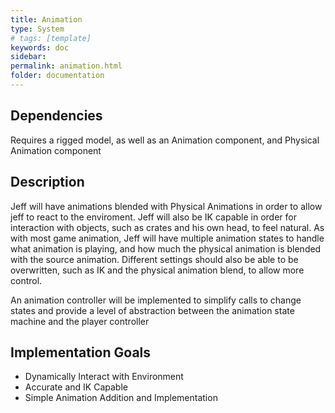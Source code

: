 ```yaml
---
title: Animation
type: System
# tags: [template]
keywords: doc
sidebar: 
permalink: animation.html
folder: documentation
---
```


## Dependencies

Requires a rigged model, as well as an Animation component, and Physical Animation component

## Description

Jeff will have animations blended with Physical Animations in order to allow jeff to react to the enviroment. Jeff will also be IK capable in order for interaction with objects, such as crates and his own head, to feel natural. As with most game animation, Jeff will have multiple animation states to handle what animation is playing, and how much the physical animation is blended with the source animation. Different settings should also be able to be overwritten, such as IK and the physical animation blend, to allow more control.

An animation controller will be implemented to simplify calls to change states and provide a level of abstraction between the animation state machine and the player controller

## Implementation Goals

- Dynamically Interact with Environment
- Accurate and IK Capable
- Simple Animation Addition and Implementation

<!-- ## Physical Animations

There are multiple ways Physical Animations are achieved- originally, Jeff was motor driven. This is accomplished by adding a torque to a joint in order to match a source animation's joint rotation. However, this can become unstable with large chains of joints.

<h3 style="color:gray">Advantages</h3>
  - add sauce
<h3 style="color:gray">Disadvantages</h3>
  - sometimes soggy spaghetti

## Unreal Specific Implementation

In order to achieve the [implementation goals](#implementation-goals) outlined above, there are a number of systems which need to be set up. Luckily, unreal provides us the tools necessary, however there is still setup involved.

### Physics Asset Setup

First to set up is a Physics Asset. One should already be present, as it should have been generated when Jeff was imported. Refer to the [Physics Asset Setup] docs for more detailed information. The following will be a brief overview of the process.

1. Select all bones, Generate "Bodies", then position and resize those bodies as necessary.
2. Starting with the Root Bone (should be pelvis or hips_waist in Jeff's case), right-click and create a constraint with the child, and position as necessary.
3. Once all bones have Bodies and Constraints, navigate to the "Profiles" tab, and create a new physical animation profile. Take note of the name for when we set up Physical Animations.
4. Select all bodies (Ctrl + A), then assign all bodies to the physical animation profile.
5. With all bodies selected, scroll down in the details pane, and apply the following settings: {% include image.html file="PhysicalAnimationSettings.png" alt="PhysicalAnimationSettings" caption="" %}

If you set up your Physical Asset properly, when you navigate to the expanded toolbar and press "Simulate", Jeff should ragdoll. The last three steps are important for setting up the [Physical Animations] for Jeff.

It might be desireable to exclude Jeff's pelvis from the simulation by setting the simulation type to kinematic.

### Physical Animations Setup

With a Physics Asset set up, we can now set up our Physical Animations. Follow the steps outlined on the UE [Physical Animations] page, with a few differences:

- set the bone name to the name of the pelvis
- set the physical animation profile name to the name defined in the Physics Asset Setup
- uncheck the Include Self bool on the *Apply Physical Animation Profile Below* node as well as the *Set All Bodies Below Simulate Physics* node

If we place our Jeff blueprint object in the scene, we should now see that Jeff is a wiggly boi, and his limbs interact with obstacles if dragged into on in the editor.

### IK Rig Setup

In order for Jeff to be IK capable, we will need to set up an [IK Rig] asset. The documentation pages [here](https://docs.unrealengine.com/5.1/en-US/ik-rig-in-unreal-engine/) include steps on creating an IK Rig Asset, as well as setting up an example.

We can change the goal position through blueprint or script by selecting our IK goal, navigating to the Details panel, and checking the "Expose" variable under the "Exposure" dropdown.

The UE5 Content Examples have an implementation of this feature, and can be referred to for a more detailed implementation.

### Animation Retargeting

It may be desireable to reuse existing animations from humanoids for use with Jeff, and this is possible through UE5's animation retargeting system. A more thorough explanation and walkthrough can be found [here](https://docs.unrealengine.com/5.1/en-US/ik-rig-animation-retargeting-in-unreal-engine/). Briefly put, both the source and target for an animation must have an IK Rig Asset set up with bone chains. The retargeter then maps the sources IK Rigs chains to the targets chains.

Some things to note:

- Jeff's fingers don't remap very well.
- Jeff's arm bone is attached directly to the spine. If the source rig has a shoulder bone between the arm and the spine, then the arm chain for the sources IK Rig should start from the *arm*, and not the shoulder, to increase retargeting accuracy.

## Resources

[IK Rig]

[IK Retargeting Setup]

[Physics Asset Setup]

[Physical Animations]

[IK Rig]: https://docs.unrealengine.com/5.1/en-US/ik-rig-in-unreal-engine/

[IK Retargeting Setup]: https://docs.unrealengine.com/5.0/en-US/ik-rig-animation-retargeting-in-unreal-engine/

[Physics Asset Setup]: https://docs.unrealengine.com/5.1/en-US/creating-a-physics-constraint-profile-in-unreal-engine/

[Physical Animations]: https://docs.unrealengine.com/5.1/en-US/applying-a-physical-animation-profile-in-unreal-engine/